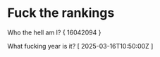 # Fuck the rankings

Who the hell am I?
{ 16042094 }

What fucking year is it?
[ 2025-03-16T10:50:00Z ]
